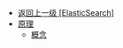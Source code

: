 - [返回上一级 [ElasticSearch]](/组件学习/ElasticSearch/)
- [原理](/组件学习/ElasticSearch/原理/)
  - [概念](/组件学习/ElasticSearch/原理/概念.md)
